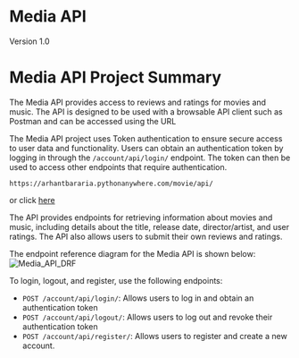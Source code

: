 # Media API

Version 1.0

# Media API Project Summary

The Media API provides access to reviews and ratings for movies and music. The API is designed to be used with a browsable API client such as Postman and can be accessed using the URL 

The Media API project uses Token authentication to ensure secure access to user data and functionality. Users can obtain an authentication token by logging in through the `/account/api/login/` endpoint. The token can then be used to access other endpoints that require authentication.

`https://arhantbararia.pythonanywhere.com/movie/api/`

or click [here](http://arhantbararia.pythonanywhere.com/movie/api/)

The API provides endpoints for retrieving information about movies and music, including details about the title, release date, director/artist, and user ratings. The API also allows users to submit their own reviews and ratings.

The endpoint reference diagram for the Media API is shown below:
![Media_API_DRF](https://github.com/arhantbararia/media_API/assets/61796574/998ec22c-3bef-4c0c-a89b-18b6e0e3af6b)


To login, logout, and register, use the following endpoints:

- `POST /account/api/login/`: Allows users to log in and obtain an authentication token
- `POST /account/api/logout/`: Allows users to log out and revoke their authentication token
- `POST /account/api/register/`: Allows users to register and create a new account.
